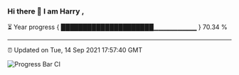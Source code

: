 ### Hi there 👋 I am Harry , 

⏳ Year progress { █████████████████████▁▁▁▁▁▁▁▁▁ } 70.34 %

---

⏰ Updated on Tue, 14 Sep 2021 17:57:40 GMT

![Progress Bar CI](https://github.com/duykhang68/duykhang68/workflows/Progress%20Bar%20CI/badge.svg)
